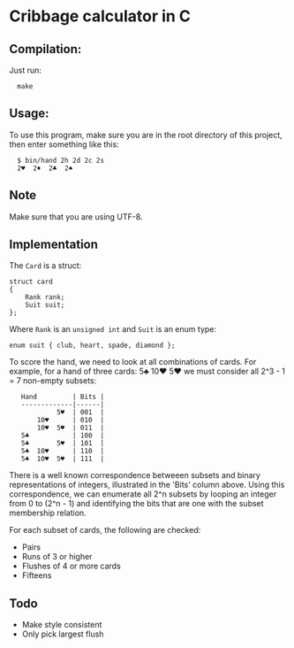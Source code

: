 # Cribbage calculator in C

## Compilation:

Just run:

```
  make
```

## Usage:

To use this program, make sure you are in the root directory of this project, 
then enter something like this:

```
  $ bin/hand 2h 2d 2c 2s
  2♥  2♦  2♣  2♠
```

## Note
Make sure that you are using UTF-8.

## Implementation

The `Card` is a struct:

```
struct card
{
    Rank rank;
    Suit suit;
};
```

Where `Rank` is an `unsigned int` and `Suit` is an enum type:

```
enum suit { club, heart, spade, diamond };
```

To score the hand, we need to look at all combinations of cards.
For example, for a hand of three cards:  5♣  10♥  5♥  we must 
consider all 2^3 - 1 = 7 non-empty subsets:

```
   Hand         | Bits |
   -------------|------|
            5♥  | 001  |
       10♥      | 010  |
       10♥  5♥  | 011  |
   5♣           | 100  |
   5♣       5♥  | 101  |
   5♣  10♥      | 110  |
   5♣  10♥  5♥  | 111  |
```

There is a well known correspondence betweeen subsets and binary 
representations of integers, illustrated in the 'Bits' column above.
Using this correspondence, we can enumerate all 2^n subsets by looping
an integer from 0 to (2^n - 1) and identifying the bits that are one 
with the subset membership relation.

For each subset of cards, the following are checked:
 - Pairs
 - Runs of 3 or higher
 - Flushes of 4 or more cards
 - Fifteens


## Todo
 - Make style consistent
 - Only pick largest flush

